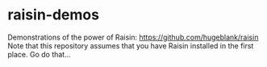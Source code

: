 # raisin-demos
Demonstrations of the power of Raisin: https://github.com/hugeblank/raisin
Note that this repository assumes that you have Raisin installed in the first place. Go do that...
